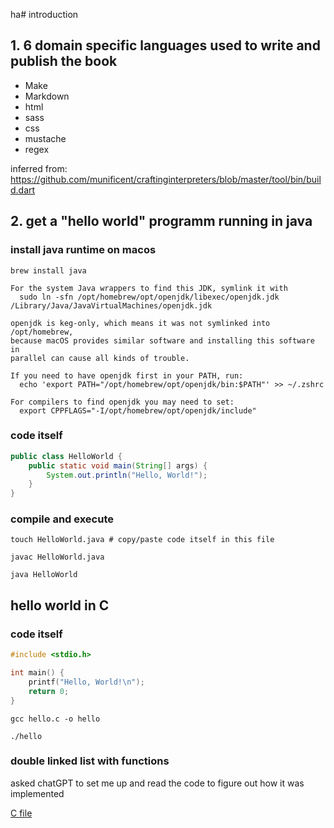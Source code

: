 ha# introduction 

## 1. 6 domain specific languages used to write and publish the book



- Make
- Markdown
- html
- sass
- css
- mustache
- regex

inferred from: https://github.com/munificent/craftinginterpreters/blob/master/tool/bin/build.dart

## 2. get a "hello world" programm running in java

### install java runtime on macos
```
brew install java

For the system Java wrappers to find this JDK, symlink it with
  sudo ln -sfn /opt/homebrew/opt/openjdk/libexec/openjdk.jdk /Library/Java/JavaVirtualMachines/openjdk.jdk

openjdk is keg-only, which means it was not symlinked into /opt/homebrew,
because macOS provides similar software and installing this software in
parallel can cause all kinds of trouble.

If you need to have openjdk first in your PATH, run:
  echo 'export PATH="/opt/homebrew/opt/openjdk/bin:$PATH"' >> ~/.zshrc

For compilers to find openjdk you may need to set:
  export CPPFLAGS="-I/opt/homebrew/opt/openjdk/include"
```

### code itself
```java
public class HelloWorld {
    public static void main(String[] args) {
        System.out.println("Hello, World!");
    }
}

```
### compile and execute
````
touch HelloWorld.java # copy/paste code itself in this file

javac HelloWorld.java

java HelloWorld
````

## hello world in C

### code itself

```c
#include <stdio.h>

int main() {
    printf("Hello, World!\n");
    return 0;
}

```

```
gcc hello.c -o hello

./hello
```

### double linked list with functions

asked chatGPT to set me up and read the code to figure out how it was
implemented

[C file](doublyll.c)